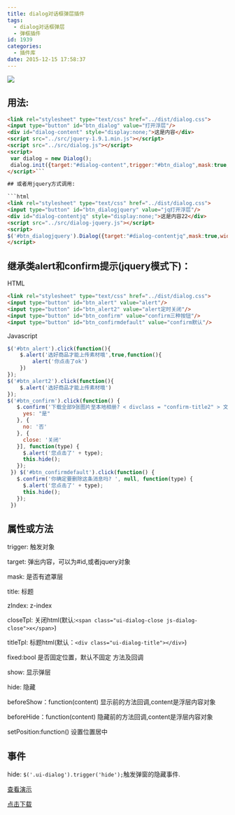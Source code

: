```yaml
---
title: dialog对话框弹层插件
tags:
  - dialog对话框弹层
  - 弹框插件
id: 1939
categories:
  - 插件库
date: 2015-12-15 17:58:37
---
```


![](http://www.npm8.com/wp-content/uploads/2015/12/2.jpg)

## 用法:

```html
<link rel="stylesheet" type="text/css" href="../dist/dialog.css">
<input type="button" id="btn_dialog" value="打开浮层"/>
<div id="dialog-content" style="display:none;">这是内容</div>
<script src="../src/jquery-1.9.1.min.js"></script>
<script src="../src/dialog.js"></script>
<script>
 var dialog = new Dialog();
 dialog.init({target:"#dialog-content",trigger:"#btn_dialog",mask:true,width:500,height:300,title:'标题'});
</script>```

## 或者用jquery方式调用:

```html
<link rel="stylesheet" type="text/css" href="../dist/dialog.css">
<input type="button" id="btn_dialogjquery" value="jq打开浮层"/>
<div id="dialog-contentjq" style="display:none;">这是内容22</div>
<script src="../src/dialog-jquery.js"></script>
<script>
$('#btn_dialogjquery').Dialog({target:"#dialog-contentjq",mask:true,width:500,height:300,title:'标题'})
</script>
```

## 继承类alert和confirm提示(jquery模式下)：

HTML
```html
<link rel="stylesheet" type="text/css" href="../dist/dialog.css">
<input type="button" id="btn_alert" value="alert"/>
<input type="button" id="btn_alert2" value="alert定时关闭"/>
<input type="button" id="btn_confirm" value="confirm三种按钮"/>
<input type="button" id="btn_confirmdefault" value="confirm默认"/>
```
Javascript
```javascript
$('#btn_alert').click(function(){
    $.alert('选好商品才能上传素材哦',true,function(){
        alert('你点击了ok')
    })
});
$('#btn_alert2').click(function(){
    $.alert('选好商品才能上传素材哦')
});
$('#btn_confirm').click(function() {
   $.confirm('下载全部9张图片至本地相册? < divclass = "confirm-title2" > 文字内容已复制 < /div>', [{
     yes: "是"
   }, {
     no: '否'
   }, {
     close: '关闭'
   }], function(type) {
     $.alert('您点击了' + type);
     this.hide();
   });
 }) $('#btn_confirmdefault').click(function() {
   $.confirm('你确定要删除这条消息吗? ', null, function(type) {
     $.alert('您点击了' + type);
     this.hide();
   });
 })
```

## 属性或方法

trigger:
触发对象

target:
弹出内容，可以为#id,或者jquery对象

mask:
是否有遮罩层

title:
标题

zIndex:
z-index

closeTpl:
关闭html(默认:```<span class="ui-dialog-close js-dialog-close">x</span>```)

titleTpl:
标题html(默认：```<div class="ui-dialog-title"></div>```)

fixed:bool
是否固定位置，默认不固定
方法及回调

show:
显示弹层

hide:
隐藏

beforeShow：function(content)
显示前的方法回调,content是浮层内容对象

beforeHide：function(content)
隐藏前的方法回调,content是浮层内容对象

setPosition:function()
设置位置居中

## 事件

hide:
```$('.ui-dialog').trigger('hide');```触发弹窗的隐藏事件.

[查看演示](http://demo.grycheng.com/case/dialogalert/example/)

[点击下载](http://www.npm8.com/wp-content/uploads/2015/12/dialog-master.zip)